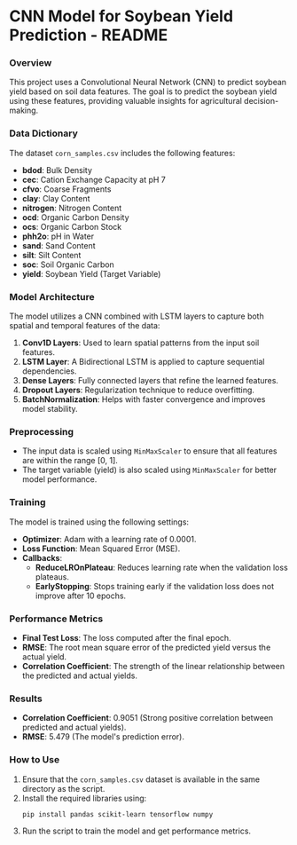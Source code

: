 # CNN Model for Soybean Yield Prediction - README

### Overview
This project uses a Convolutional Neural Network (CNN) to predict soybean yield based on soil data features. The goal is to predict the soybean yield using these features, providing valuable insights for agricultural decision-making.

### Data Dictionary
The dataset `corn_samples.csv` includes the following features:

- **bdod**: Bulk Density
- **cec**: Cation Exchange Capacity at pH 7
- **cfvo**: Coarse Fragments
- **clay**: Clay Content
- **nitrogen**: Nitrogen Content
- **ocd**: Organic Carbon Density
- **ocs**: Organic Carbon Stock
- **phh2o**: pH in Water
- **sand**: Sand Content
- **silt**: Silt Content
- **soc**: Soil Organic Carbon
- **yield**: Soybean Yield (Target Variable)

### Model Architecture
The model utilizes a CNN combined with LSTM layers to capture both spatial and temporal features of the data:

1. **Conv1D Layers**: Used to learn spatial patterns from the input soil features.
2. **LSTM Layer**: A Bidirectional LSTM is applied to capture sequential dependencies.
3. **Dense Layers**: Fully connected layers that refine the learned features.
4. **Dropout Layers**: Regularization technique to reduce overfitting.
5. **BatchNormalization**: Helps with faster convergence and improves model stability.

### Preprocessing
- The input data is scaled using `MinMaxScaler` to ensure that all features are within the range [0, 1].
- The target variable (yield) is also scaled using `MinMaxScaler` for better model performance.

### Training
The model is trained using the following settings:
- **Optimizer**: Adam with a learning rate of 0.0001.
- **Loss Function**: Mean Squared Error (MSE).
- **Callbacks**: 
  - **ReduceLROnPlateau**: Reduces learning rate when the validation loss plateaus.
  - **EarlyStopping**: Stops training early if the validation loss does not improve after 10 epochs.

### Performance Metrics
- **Final Test Loss**: The loss computed after the final epoch.
- **RMSE**: The root mean square error of the predicted yield versus the actual yield.
- **Correlation Coefficient**: The strength of the linear relationship between the predicted and actual yields.

### Results
- **Correlation Coefficient**: 0.9051 (Strong positive correlation between predicted and actual yields).
- **RMSE**: 5.479 (The model's prediction error).

### How to Use
1. Ensure that the `corn_samples.csv` dataset is available in the same directory as the script.
2. Install the required libraries using:
   ```bash
   pip install pandas scikit-learn tensorflow numpy
   ```
3. Run the script to train the model and get performance metrics.
